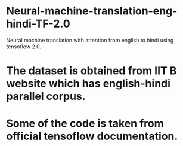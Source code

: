 # Neural-machine-translation-eng-hindi-TF-2.0
Neural machine translation with attention from english to hindi using tensoflow 2.0.

# The dataset is obtained from IIT B website which has english-hindi parallel corpus.
# Some of the code is taken from official tensoflow documentation.

